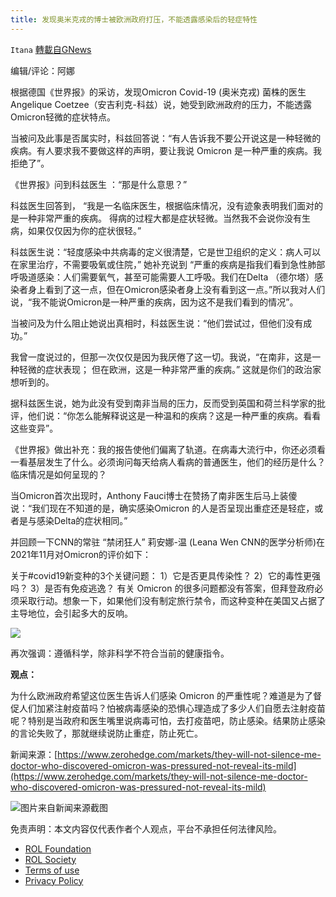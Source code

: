 ```yaml
---
title: 发现奥米克戎的博士被欧洲政府打压，不能透露感染后的轻症特性
---
```

`Itana` [轉載自GNews](https://gnews.org/zh-hans/2000528/)

编辑/评论：阿娜

根据德国《世界报》的采访，发现Omicron Covid-19 (奥米克戎) 菌株的医生Angelique Coetzee（安吉利克-科兹）说，她受到欧洲政府的压力，不能透露Omicron轻微的症状特点。

当被问及此事是否属实时，科兹回答说：“有人告诉我不要公开说这是一种轻微的疾病。有人要求我不要做这样的声明，要让我说 Omicron 是一种严重的疾病。我拒绝了”。

《世界报》问到科兹医生 ：“那是什么意思？”

科兹医生回答到， “我是一名临床医生，根据临床情况，没有迹象表明我们面对的是一种非常严重的疾病。 得病的过程大都是症状轻微。当然我不会说你没有生病，如果仅仅因为你的症状很轻。”

科兹医生说：“轻度感染中共病毒的定义很清楚，它是世卫组织的定义：病人可以在家里治疗，不需要吸氧或住院，” 她补充说到 “严重的疾病是指我们看到急性肺部呼吸道感染：人们需要氧气，甚至可能需要人工呼吸。我们在Delta （德尔塔）感染者身上看到了这一点，但在Omicron感染者身上没有看到这一点。”所以我对人们说，“我不能说Omicron是一种严重的疾病，因为这不是我们看到的情况”。

当被问及为什么阻止她说出真相时，科兹医生说：“他们尝试过，但他们没有成功。”

我曾一度说过的，但那一次仅仅是因为我厌倦了这一切。我说，“在南非，这是一种轻微的症状表现； 但在欧洲，这是一种非常严重的疾病。” 这就是你们的政治家想听到的。

据科兹医生说，她为此没有受到南非当局的压力，反而受到英国和荷兰科学家的批评，他们说：“你怎么能解释说这是一种温和的疾病？这是一种严重的疾病。看看这些变异”。

《世界报》做出补充：我的报告使他们偏离了轨道。在病毒大流行中，你还必须看一看基层发生了什么。必须询问每天给病人看病的普通医生，他们的经历是什么？临床情况是如何呈现的？

当Omicron首次出现时，Anthony Fauci博士在赞扬了南非医生后马上装傻说：“我们现在不知道的是，确实感染Omicron 的人是否呈现出重症还是轻症，或者是与感染Delta的症状相同。”

并回顾一下CNN的常驻 “禁闭狂人” 莉安娜-温 (Leana Wen CNN的医学分析师)在2021年11月对Omicron的评价如下：

关于#covid19新变种的3个关键问题：
1）它是否更具传染性？
2）它的毒性更强吗？
3）是否有免疫逃逸？
有关 Omicron 的很多问题都没有答案，但拜登政府必须采取行动。想象一下，如果他们没有制定旅行禁令，而这种变种在美国又占据了主导地位，会引起多大的反响。

![](https://assets.gnews.org/wp-content/uploads/2022/02/截屏2022-02-13-17.44.13-2.png)

再次强调：遵循科学，除非科学不符合当前的健康指令。

**观点：**

为什么欧洲政府希望这位医生告诉人们感染 Omicron 的严重性呢？难道是为了督促人们加紧注射疫苗吗？怕被病毒感染的恐惧心理造成了多少人们自愿去注射疫苗呢？特别是当政府和医生嘴里说病毒可怕，去打疫苗吧，防止感染。结果防止感染的言论失败了，那就继续说防止重症，防止死亡。

新闻来源：[https://www.zerohedge.com/markets/they-will-not-silence-me-doctor-who-discovered-omicron-was-pressured-not-reveal-its-mild](https://www.zerohedge.com/markets/they-will-not-silence-me-doctor-who-discovered-omicron-was-pressured-not-reveal-its-mild)

![](https://assets.gnews.org/wp-content/uploads/2022/02/截屏2022-02-13-17.44.38.png)图片来自新闻来源截图



 

免责声明：本文内容仅代表作者个人观点，平台不承担任何法律风险。

- [ROL Foundation](https://rolfoundation.org/)
- [ROL Society](https://rolsociety.org/)
- [Terms of use](https://gnews.org/terms-of-use-3/)
- [Privacy Policy](https://gnews.org/privacy-policy/)
